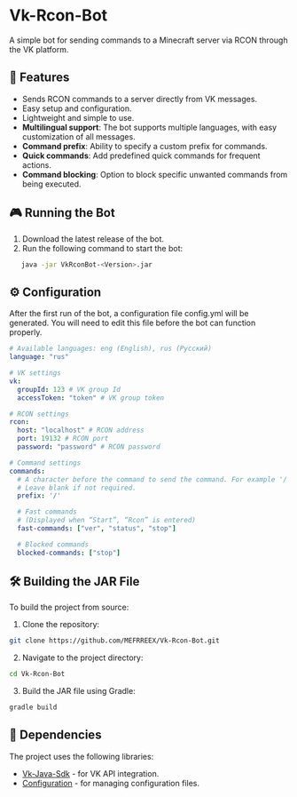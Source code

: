 # Vk-Rcon-Bot

A simple bot for sending commands to a Minecraft server via RCON through the VK platform.

## 🚀 Features
- Sends RCON commands to a server directly from VK messages.
- Easy setup and configuration.
- Lightweight and simple to use.
- **Multilingual support**: The bot supports multiple languages, with easy customization of all messages.
- **Command prefix**: Ability to specify a custom prefix for commands.
- **Quick commands**: Add predefined quick commands for frequent actions.
- **Command blocking**: Option to block specific unwanted commands from being executed.

## 🎮 Running the Bot
1. Download the latest release of the bot.
2. Run the following command to start the bot:
```bash
   java -jar VkRconBot-<Version>.jar
```

## ⚙️ Configuration
After the first run of the bot, a configuration file config.yml will be generated. You will need to edit this file before the bot can function properly.
```yaml
# Available languages: eng (English), rus (Русский)
language: "rus"

# VK settings
vk:
  groupId: 123 # VK group Id 
  accessToken: "token" # VK group token

# RCON settings
rcon:
  host: "localhost" # RCON address
  port: 19132 # RCON port
  password: "password" # RCON password

# Command settings
commands:
  # A character before the command to send the command. For example '/'.
  # Leave blank if not required.
  prefix: '/'

  # Fast commands
  # (Displayed when “Start”, “Rcon” is entered)
  fast-commands: ["ver", "status", "stop"]

  # Blocked commands
  blocked-commands: ["stop"]
```

## 🛠 Building the JAR File
To build the project from source:
1. Clone the repository:
```bash
git clone https://github.com/MEFRREEX/Vk-Rcon-Bot.git 
```
2. Navigate to the project directory:
```bash
cd Vk-Rcon-Bot
```
3. Build the JAR file using Gradle:
```bash
gradle build
```

## 📄 Dependencies
The project uses the following libraries:   
- [Vk-Java-Sdk](https://github.com/VKCOM/vk-java-sdk) - for VK API integration.   
- [Configuration](https://github.com/MEFRREEX/Configuration) - for managing configuration files.